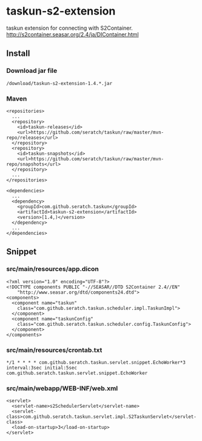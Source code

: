 # taskun-s2-extension

taskun extension for connecting with S2Container.
http://s2container.seasar.org/2.4/ja/DIContainer.html

## Install

### Download jar file

    /download/taskun-s2-extension-1.4.*.jar

### Maven

    <repositories>
      ...
      <repository>
        <id>taskun-releases</id>
        <url>https://github.com/seratch/taskun/raw/master/mvn-repo/releases</url>
      </repository>
      <repository>
        <id>taskun-snapshots</id>
        <url>https://github.com/seratch/taskun/raw/master/mvn-repo/snapshots</url>
      </repository>
      ...
    </repositories>

    <dependencies>
      ...
      <dependency>
        <groupId>com.github.seratch.taskun</groupId>
        <artifactId>taskun-s2-extension</artifactId>
        <version>[1.4,)</version>
      </dependency>
      ...
    </dependencies>

## Snippet

### src/main/resources/app.dicon

    <?xml version="1.0" encoding="UTF-8"?>
    <!DOCTYPE components PUBLIC "-//SEASAR//DTD S2Container 2.4//EN"
        "http://www.seasar.org/dtd/components24.dtd">
    <components>
      <component name="taskun"
        class="com.github.seratch.taskun.scheduler.impl.TaskunImpl">
      </component>
      <component name="taskunConfig"
        class="com.github.seratch.taskun.scheduler.config.TaskunConfig">
      </component>
    </components>

### src/main/resources/crontab.txt

    */1 * * * * com.github.seratch.taskun.servlet.snippet.EchoWorker*3
    interval:3sec initial:5sec com.github.seratch.taskun.servlet.snippet.EchoWorker

### src/main/webapp/WEB-INF/web.xml

    <servlet>
      <servlet-name>s2SchedulerServlet</servlet-name>
      <servlet-class>com.github.seratch.taskun.servlet.impl.S2TaskunServlet</servlet-class>
      <load-on-startup>3</load-on-startup>
    </servlet>

